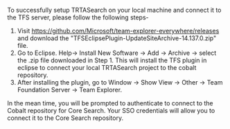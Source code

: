 To successfully setup TRTASearch on your local machine and connect it to the TFS server, please follow the following steps-
1. Visit https://github.com/Microsoft/team-explorer-everywhere/releases and download the "TFSEclipsePlugin-UpdateSiteArchive-14.137.0.zip" file.
2. Go to Eclipse. Help-> Install New Software -> Add -> Archive -> select the .zip file downloaded in Step 1. This will install the TFS plugin in eclipse to connect your local TRTASearch project to the cobalt repository. 
3. After installing the plugin, go to Window -> Show View -> Other -> Team Foundation Server -> Team Explorer.

In the mean time, you will be prompted to authenticate to connect to the Cobalt repository for Core Search. Your SSO credentials will allow you to connect it to the Core Search repository.
